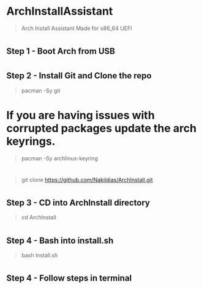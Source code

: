 # ArchInstallAssistant
> Arch Install Assistant
> Made for x86_64 UEFI
#
##  Step 1 - Boot Arch from USB
#
##  Step 2 - Install Git and Clone the repo
> pacman -Sy git
# If you are having issues with corrupted packages update the arch keyrings.
> pacman -Sy archlinux-keyring
#
> git clone https://github.com/Nakildias/ArchInstall.git
#
##  Step 3 - CD into ArchInstall directory
> cd ArchInstall
#
##  Step 4 - Bash into install.sh
>bash install.sh
#
##  Step 4 - Follow steps in terminal
